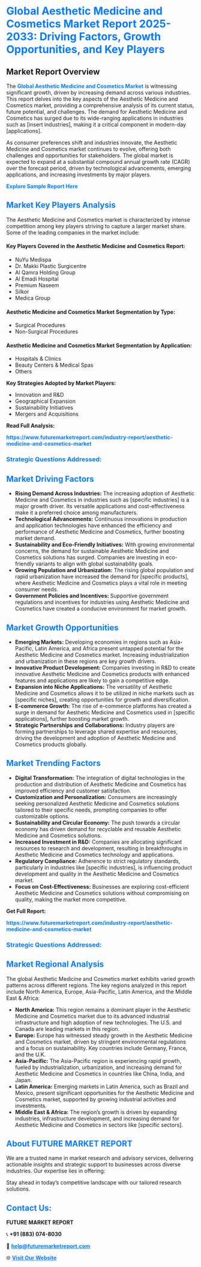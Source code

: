 <h1 style="color: #007BFF;">Global Aesthetic Medicine and Cosmetics Market Report 2025-2033: Driving Factors, Growth Opportunities, and Key Players</h1>

<section id="overview">
<h2>Market Report Overview</h2>
<p>The <a href="https://www.futuremarketreport.com/industry-report/aesthetic-medicine-and-cosmetics-market" style="color: #007BFF; text-decoration: none;"><strong>Global Aesthetic Medicine and Cosmetics Market</strong></a> is witnessing significant growth, driven by increasing demand across various industries. This report delves into the key aspects of the Aesthetic Medicine and Cosmetics market, providing a comprehensive analysis of its current status, future potential, and challenges. The demand for Aesthetic Medicine and Cosmetics has surged due to its wide-ranging applications in industries such as [insert industries], making it a critical component in modern-day [applications].</p>
<p>As consumer preferences shift and industries innovate, the Aesthetic Medicine and Cosmetics market continues to evolve, offering both challenges and opportunities for stakeholders. The global market is expected to expand at a substantial compound annual growth rate (CAGR) over the forecast period, driven by technological advancements, emerging applications, and increasing investments by major players.</p>
</section>

<section id="overview">
<p><a href="https://www.futuremarketreport.com/request-sample/reportId=82629" style="color: #007BFF; text-decoration: none;"><strong>Explore Sample Report Here</strong></a></p>
</section>

<section id="key-players">
<h2 style="color: #007BFF;">Market Key Players Analysis</h2>
<p>The Aesthetic Medicine and Cosmetics market is characterized by intense competition among key players striving to capture a larger market share. Some of the leading companies in the market include:</p>
<h4>Key Players Covered in the Aesthetic Medicine and Cosmetics Report:</h4>
<ul><li>NuYu Medispa</li><li>Dr. Makki Plastic Surgicentre</li><li>Al Qamra Holding Group</li><li>Al Emadi Hospital</li><li>Premium Naseem</li><li>Silkor</li><li>Medica Group</li></ul>
<h4>Aesthetic Medicine and Cosmetics Market Segmentation by Type:</h4>
<ul><li>Surgical Procedures</li><li>Non-Surgical Procedures</li></ul>

<h4>Aesthetic Medicine and Cosmetics Market Segmentation by Application:</h4>
<ul><li>Hospitals &amp; Clinics</li><li>Beauty Centers &amp; Medical Spas</li><li>Others</li></ul>
<p><strong>Key Strategies Adopted by Market Players:</strong></p>
<ul>
<li>Innovation and R&D</li>
<li>Geographical Expansion</li>
<li>Sustainability Initiatives</li>
<li>Mergers and Acquisitions</li>
</ul>
</section>

<section>
<p><strong>Read Full Analysis: </strong></p><a href="https://www.futuremarketreport.com/industry-report/aesthetic-medicine-and-cosmetics-market" style="color: #007BFF; text-decoration: none;"><strong>https://www.futuremarketreport.com/industry-report/aesthetic-medicine-and-cosmetics-market</strong></a>
<h3 style="color: #007BFF;">Strategic Questions Addressed:</h3>
</section>

<section id="driving-factors">
<h2 style="color: #007BFF;">Market Driving Factors</h2>
<ul>
<li><strong>Rising Demand Across Industries:</strong> The increasing adoption of Aesthetic Medicine and Cosmetics in industries such as [specific industries] is a major growth driver. Its versatile applications and cost-effectiveness make it a preferred choice among manufacturers.</li>
<li><strong>Technological Advancements:</strong> Continuous innovations in production and application technologies have enhanced the efficiency and performance of Aesthetic Medicine and Cosmetics, further boosting market demand.</li>
<li><strong>Sustainability and Eco-Friendly Initiatives:</strong> With growing environmental concerns, the demand for sustainable Aesthetic Medicine and Cosmetics solutions has surged. Companies are investing in eco-friendly variants to align with global sustainability goals.</li>
<li><strong>Growing Population and Urbanization:</strong> The rising global population and rapid urbanization have increased the demand for [specific products], where Aesthetic Medicine and Cosmetics plays a vital role in meeting consumer needs.</li>
<li><strong>Government Policies and Incentives:</strong> Supportive government regulations and incentives for industries using Aesthetic Medicine and Cosmetics have created a conducive environment for market growth.</li>
</ul>
</section>

<section id="growth-opportunities">
<h2 style="color: #007BFF;">Market Growth Opportunities</h2>
<ul>
<li><strong>Emerging Markets:</strong> Developing economies in regions such as Asia-Pacific, Latin America, and Africa present untapped potential for the Aesthetic Medicine and Cosmetics market. Increasing industrialization and urbanization in these regions are key growth drivers.</li>
<li><strong>Innovative Product Development:</strong> Companies investing in R&D to create innovative Aesthetic Medicine and Cosmetics products with enhanced features and applications are likely to gain a competitive edge.</li>
<li><strong>Expansion into Niche Applications:</strong> The versatility of Aesthetic Medicine and Cosmetics allows it to be utilized in niche markets such as [specific niches], creating opportunities for growth and diversification.</li>
<li><strong>E-commerce Growth:</strong> The rise of e-commerce platforms has created a surge in demand for Aesthetic Medicine and Cosmetics used in [specific applications], further boosting market growth.</li>
<li><strong>Strategic Partnerships and Collaborations:</strong> Industry players are forming partnerships to leverage shared expertise and resources, driving the development and adoption of Aesthetic Medicine and Cosmetics products globally.</li>
</ul>
</section>

<section id="trending-factors">
<h2 style="color: #007BFF;">Market Trending Factors</h2>
<ul>
<li><strong>Digital Transformation:</strong> The integration of digital technologies in the production and distribution of Aesthetic Medicine and Cosmetics has improved efficiency and customer satisfaction.</li>
<li><strong>Customization and Personalization:</strong> Consumers are increasingly seeking personalized Aesthetic Medicine and Cosmetics solutions tailored to their specific needs, prompting companies to offer customizable options.</li>
<li><strong>Sustainability and Circular Economy:</strong> The push towards a circular economy has driven demand for recyclable and reusable Aesthetic Medicine and Cosmetics solutions.</li>
<li><strong>Increased Investment in R&D:</strong> Companies are allocating significant resources to research and development, resulting in breakthroughs in Aesthetic Medicine and Cosmetics technology and applications.</li>
<li><strong>Regulatory Compliance:</strong> Adherence to strict regulatory standards, particularly in industries like [specific industries], is influencing product development and quality in the Aesthetic Medicine and Cosmetics market.</li>
<li><strong>Focus on Cost-Effectiveness:</strong> Businesses are exploring cost-efficient Aesthetic Medicine and Cosmetics solutions without compromising on quality, making the market more competitive.</li>
</ul>
</section>

<section>
<p><strong>Get Full Report: </strong></p><a href="https://www.futuremarketreport.com/industry-report/aesthetic-medicine-and-cosmetics-market" style="color: #007BFF; text-decoration: none;"><strong>https://www.futuremarketreport.com/industry-report/aesthetic-medicine-and-cosmetics-market</strong></a>
<h3 style="color: #007BFF;">Strategic Questions Addressed:</h3>
</section>


<section id="regional-analysis">
<h2 style="color: #007BFF;">Market Regional Analysis</h2>
<p>The global Aesthetic Medicine and Cosmetics market exhibits varied growth patterns across different regions. The key regions analyzed in this report include North America, Europe, Asia-Pacific, Latin America, and the Middle East & Africa:</p>
<ul>
<li><strong>North America:</strong> This region remains a dominant player in the Aesthetic Medicine and Cosmetics market due to its advanced industrial infrastructure and high adoption of new technologies. The U.S. and Canada are leading markets in this region.</li>
<li><strong>Europe:</strong> Europe has witnessed steady growth in the Aesthetic Medicine and Cosmetics market, driven by stringent environmental regulations and a focus on sustainability. Key countries include Germany, France, and the U.K.</li>
<li><strong>Asia-Pacific:</strong> The Asia-Pacific region is experiencing rapid growth, fueled by industrialization, urbanization, and increasing demand for Aesthetic Medicine and Cosmetics in countries like China, India, and Japan.</li>
<li><strong>Latin America:</strong> Emerging markets in Latin America, such as Brazil and Mexico, present significant opportunities for the Aesthetic Medicine and Cosmetics market, supported by growing industrial activities and investments.</li>
<li><strong>Middle East & Africa:</strong> The region’s growth is driven by expanding industries, infrastructure development, and increasing demand for Aesthetic Medicine and Cosmetics in sectors like [specific sectors].</li>
</ul>
</section>

<footer>
<h2 style="color: #007BFF;">About FUTURE MARKET REPORT</h2>
<p>We are a trusted name in market research and advisory services, delivering actionable insights and strategic support to businesses across diverse industries. Our expertise lies in offering:</p>

<p>Stay ahead in today’s competitive landscape with our tailored research solutions.</p>

<h2 style="color: #007BFF;">Contact Us:</h2>
<p><strong>FUTURE MARKET REPORT</strong></p>
<p>📞 <strong>+91 (883) 074-8030</strong></p>
<p>📧 <strong><a href="mailto:help@futuremarketreport.com" style="color: #007BFF;">help@futuremarketreport.com</a></strong></p>
<p>🌐 <strong><a href="https://www.futuremarketreport.com/" style="color: #007BFF;">Visit Our Website</a></strong></p>
</footer>
